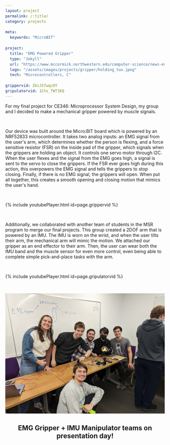 ```yaml
---
layout: project
permalink: /:title/
category: projects

meta:
  keywords: "MicroBIT"

project:
  title: "EMG Powered Gripper"
  type: "Jekyll"
  url: "https://www.mccormick.northwestern.edu/computer-science/news-events/news/articles/2022/microprocessor-system-design-students-demo-final-projects.html"
  logo: "/assets/images/projects/gripper/holding_tux.jpeg"
  tech: "Microcontrollers, C"

grippervid: ZksJ5fwqcOY
gripulatorvid: 1Chs_TWT1KQ
---
```



<p>For my final project for CE346: Microprocessor System Design, my group and I decided to make a mechanical gripper powered by muscle signals.</p> 

<br>

<p>Our device was built around the Micro:BIT board which is powered by an NRF52833 microcontroller. It takes two analog inputs: an EMG signal from the user's arm, which determines whether the person is flexing, and a force sensitive resistor (FSR) on the inside pad of the gripper, which signals when the grippers are  holding an object. It controls one servo motor through I2C. When the user flexes and the signal from the EMG goes high, a signal is sent to the servo to close the grippers. If the FSR ever goes high during this action, this overpowers the EMG signal and tells the grippers to stop closing. Finally, if there is no EMG signal, the grippers will open. When put all together, this creates a smooth opening and closing motion that mimics the user's hand. </p>

<br>

{% include youtubePlayer.html id=page.grippervid %}

<br>

<p>Additionally, we collaborated with another team of students in the MSR program to merge our final projects. This group created a 2DOF arm that is powered by an IMU. The IMU is worn on the wrist, and when the user tilts their arm, the mechanical arm will mimic the motion. We attached our gripper as an end effector to their arm. Then, the user can wear both the IMU band and the muscle sensor for even more control, even being able to complete simple pick-and-place tasks with the arm. </p>

<br>

{% include youtubePlayer.html id=page.gripulatorvid %}

<br>

![Description](/assets/images/projects/gripper/group2.jpg)
<center><h2>EMG Gripper + IMU Manipulator teams on presentation day!</h2></center>


<br><br>

